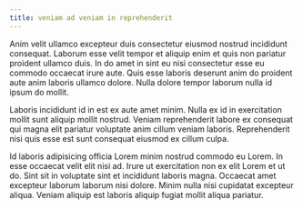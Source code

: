 ```yaml
---
title: veniam ad veniam in reprehenderit
---
```


Anim velit ullamco excepteur duis consectetur eiusmod nostrud incididunt consequat. Laborum esse velit tempor et aliquip enim et quis non pariatur proident ullamco duis. In do amet in sint eu nisi consectetur esse eu commodo occaecat irure aute. Quis esse laboris deserunt anim do proident aute anim laboris ullamco dolore. Nulla dolore tempor laborum nulla id ipsum do mollit.

Laboris incididunt id in est ex aute amet minim. Nulla ex id in exercitation mollit sunt aliquip mollit nostrud. Veniam reprehenderit labore ex consequat qui magna elit pariatur voluptate anim cillum veniam laboris. Reprehenderit nisi quis esse est sunt consequat eiusmod ex cillum culpa.

Id laboris adipisicing officia Lorem minim nostrud commodo eu Lorem. In esse occaecat velit elit nisi ad. Irure ut exercitation non ex elit Lorem et ut do. Sint sit in voluptate sint et incididunt laboris magna. Occaecat amet excepteur laborum laborum nisi dolore. Minim nulla nisi cupidatat excepteur aliqua. Veniam aliquip est laboris aliquip fugiat mollit aliqua pariatur.